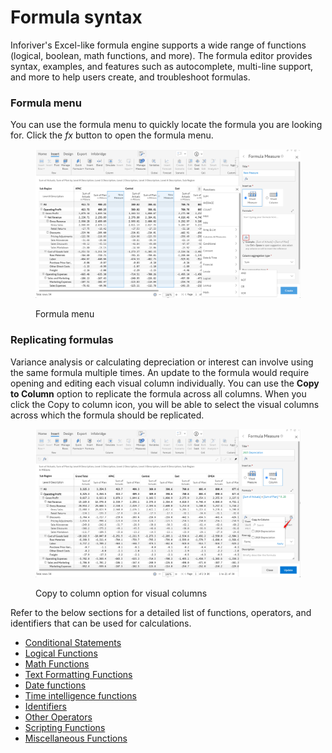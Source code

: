 # Formula syntax

Inforiver's Excel-like formula engine supports a wide range of functions (logical, boolean, math functions, and more). The formula editor provides syntax, examples, and features such as autocomplete, multi-line support, and more to help users create, and troubleshoot formulas.&#x20;

### Formula menu

You can use the formula menu to quickly locate the formula you are looking for. Click the _fx_ button to open the formula menu.

<figure><img src="../.gitbook/assets/image (1) (1) (1) (1) (1) (2) (1) (1).png" alt=""><figcaption><p>Formula menu</p></figcaption></figure>

### Replicating formulas

Variance analysis or calculating depreciation or interest can involve using the same formula multiple times. An update to the formula would require opening and editing each visual column individually. You can use the **Copy to Column** option to replicate the formula across all columns. When you click the Copy to column icon, you will be able to select the visual columns across which the formula should be replicated.

<figure><img src="../.gitbook/assets/image (1098) (1).png" alt=""><figcaption><p>Copy to column option for visual columns</p></figcaption></figure>

Refer to the below sections for a detailed list of functions, operators, and identifiers that can be used for calculations.

* [Conditional Statements](conditional-statements/)
* [Logical Functions](logical-functions/)
* [Math Functions](math-functions/)
* [Text Formatting Functions](text-formatting-functions/)
* [Date functions](date-functions/)
* [Time intelligence functions](time-intelligence-functions/)
* [Identifiers](identifiers/)
* [Other Operators](other-operators.md)
* [Scripting Functions](scripting-functions/)
* [Miscellaneous Functions](miscellaneous-functions/)
